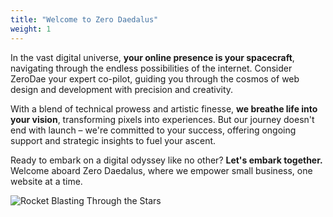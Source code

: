 ```yaml
---
title: "Welcome to Zero Daedalus"
weight: 1
---
```

In the vast digital universe, **your online presence is your spacecraft**, navigating through the endless possibilities of the internet. Consider ZeroDae your expert co-pilot, guiding you through the cosmos of web design and development with precision and creativity.

With a blend of technical prowess and artistic finesse, **we breathe life into your vision**, transforming pixels into experiences. But our journey doesn't end with launch – we're committed to your success, offering ongoing support and strategic insights to fuel your ascent.


Ready to embark on a digital odyssey like no other? **Let's embark together.** Welcome aboard Zero Daedalus, where we empower small business, one website at a time.

![Rocket Blasting Through the Stars](https://cdn.zerodaedal.us/zdae_rocket.png)
